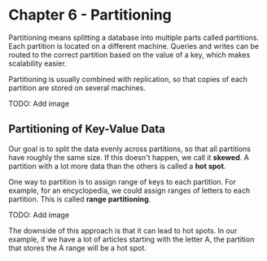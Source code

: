 # Chapter 6 - Partitioning

Partitioning means splitting a database into multiple parts called partitions. Each partition is located on a different
machine. Queries and writes can be routed to the correct partition based on the value of a key, which makes scalability
easier.

Partitioning is usually combined with replication, so that copies of each partition are stored on several machines.

TODO: Add image

## Partitioning of Key-Value Data

Our goal is to split the data evenly across partitions, so that all partitions have roughly the same size. If this 
doesn't happen, we call it **skewed**. A partition with a lot more data than the others is called a **hot spot**.

One way to partition is to assign range of keys to each partition. For example, for an encyclopedia, we could assign
ranges of letters to each partition. This is called **range partitioning**.

TODO: Add image

The downside of this approach is that it can lead to hot spots. In our example, if we have a lot of articles starting
with the letter A, the partition that stores the A range will be a hot spot.